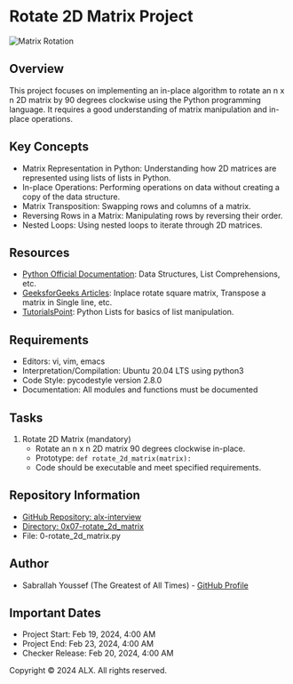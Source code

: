 # Rotate 2D Matrix Project
![Matrix Rotation](https://example.com/matrix_rotation.png)
## Overview
This project focuses on implementing an in-place algorithm to rotate an n x n 2D matrix by 90 degrees clockwise using the Python programming language. It requires a good understanding of matrix manipulation and in-place operations.

## Key Concepts
- Matrix Representation in Python: Understanding how 2D matrices are represented using lists of lists in Python.
- In-place Operations: Performing operations on data without creating a copy of the data structure.
- Matrix Transposition: Swapping rows and columns of a matrix.
- Reversing Rows in a Matrix: Manipulating rows by reversing their order.
- Nested Loops: Using nested loops to iterate through 2D matrices.

## Resources
- [Python Official Documentation](https://docs.python.org/3/): Data Structures, List Comprehensions, etc.
- [GeeksforGeeks Articles](https://www.geeksforgeeks.org/): Inplace rotate square matrix, Transpose a matrix in Single line, etc.
- [TutorialsPoint](https://www.tutorialspoint.com/python/): Python Lists for basics of list manipulation.

## Requirements
- Editors: vi, vim, emacs
- Interpretation/Compilation: Ubuntu 20.04 LTS using python3
- Code Style: pycodestyle version 2.8.0
- Documentation: All modules and functions must be documented

## Tasks
1. Rotate 2D Matrix (mandatory)
   - Rotate an n x n 2D matrix 90 degrees clockwise in-place.
   - Prototype: `def rotate_2d_matrix(matrix):`
   - Code should be executable and meet specified requirements.

## Repository Information
- [GitHub Repository: alx-interview](https://github.com/sabrallah/alx-interview/tree/master)
- [Directory: 0x07-rotate_2d_matrix](https://github.com/sabrallah/alx-interview/tree/master/0x07-rotate_2d_matrix)
- File: 0-rotate_2d_matrix.py

## Author
- Sabrallah Youssef (The Greatest of All Times) - [GitHub Profile](https://github.com/sabrallah)

## Important Dates
- Project Start: Feb 19, 2024, 4:00 AM
- Project End: Feb 23, 2024, 4:00 AM
- Checker Release: Feb 20, 2024, 4:00 AM

Copyright © 2024 ALX. All rights reserved.
